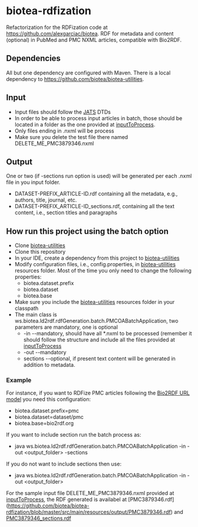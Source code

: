 # biotea-rdfization
Refactorization for the RDFization code at https://github.com/alexgarciac/biotea.
RDF for metadata and content (optional) in PubMed and PMC NXML articles, compatible with Bio2RDF.

## Dependencies
All but one dependency are configured with Maven. There is a local dependency to https://github.com/biotea/biotea-utilities.

## Input
* Input files should follow the [JATS](https://jats.nlm.nih.gov/) DTDs
* In order to be able to process input articles in batch, those should be located in a folder as the one provided at [inputToProcess](https://github.com/biotea/biotea-rdfization/tree/master/src/main/resources/inputToProcess).
* Only files ending in .nxml will be process
* Make sure you delete the test file there named DELETE_ME_PMC3879346.nxml

## Output
One or two (if -sections run option is used) will be generated per each .nxml file in you input folder.
* DATASET-PREFIX_ARTICLE-ID.rdf containing all the metadata, e.g., authors, title, journal, etc.
* DATASET-PREFIX_ARTICLE-ID_sections.rdf, containing all the text content, i.e., section titles and paragraphs

## How run this project using the batch option
* Clone [biotea-utilities](https://github.com/biotea/biotea-utilities)
* Clone this repository
* In your IDE, create a dependency from this project to [biotea-utilities](https://github.com/biotea/biotea-utilities)
* Modify configuration files, i.e., config.properties, in [biotea-utilities](https://github.com/biotea/biotea-utilities) resources folder. Most of the time you only need to change the following properties:
  * biotea.dataset.prefix
  * biotea.dataset
  * biotea.base
* Make sure you include the [biotea-utilities](https://github.com/biotea/biotea-utilities) resources folder in your classpath
* The main class is ws.biotea.ld2rdf.rdfGeneration.batch.PMCOABatchApplication, two parameters are mandatory, one is optional
  * -in <input-dir> --mandatory, should have all *.nxml to be processed (remember it should follow the structure and include all the files provided at [inputToProcess](https://github.com/biotea/biotea-rdfization/tree/master/src/main/resources/inputToProcess)
  * -out <output-dir> --mandatory
  * sections --optional, if present text content will be generated in addition to metadata.

### Example
For instance, if you want to RDFize PMC articles following the [Bio2RDF URL model](https://github.com/bio2rdf/bio2rdf-scripts/wiki/RDFization-Guide) you need this configuration:
* biotea.dataset.prefix=pmc
* biotea.dataset=dataset/pmc
* biotea.base=bio2rdf.org


If you want to include section run the batch process as:
* java ws.biotea.ld2rdf.rdfGeneration.batch.PMCOABatchApplication -in <inputToProcess> -out <output_folder> -sections


If you do not want to include sections then use:
* java ws.biotea.ld2rdf.rdfGeneration.batch.PMCOABatchApplication -in <inputToProcess> -out <output_folder>


For the sample input file DELETE_ME_PMC3879346.nxml provided at [inputToProcess](https://github.com/biotea/biotea-rdfization/tree/master/src/main/resources/inputToProcess), the RDF generated is availabel at [PMC3879346.rdf]
(https://github.com/biotea/biotea-rdfization/blob/master/src/main/resources/output/PMC3879346.rdf) and [PMC3879346_sections.rdf
](https://github.com/biotea/biotea-rdfization/blob/master/src/main/resources/output/PMC3879346_sections.rdf)
